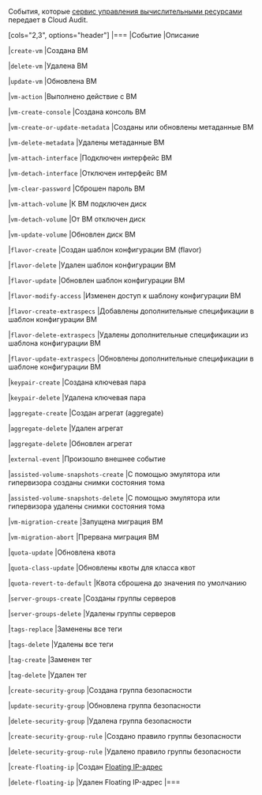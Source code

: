 События, которые [сервис управления вычислительными ресурсами](/ru/computing/iaas/service-management/vm) передает в Cloud Audit.

[cols="2,3", options="header"]
|===
|Событие
|Описание

|`create-vm`
|Создана ВМ

|`delete-vm`
|Удалена ВМ

|`update-vm`
|Обновлена ВМ

|`vm-action`
|Выполнено действие с ВМ

|`vm-create-console`
|Создана консоль ВМ

|`vm-create-or-update-metadata`
|Созданы или обновлены метаданные ВМ

|`vm-delete-metadata`
|Удалены метаданные ВМ

|`vm-attach-interface`
|Подключен интерфейс ВМ

|`vm-detach-interface`
|Отключен интерфейс ВМ

|`vm-clear-password`
|Сброшен пароль ВМ

|`vm-attach-volume`
|К ВМ подключен диск

|`vm-detach-volume`
|От ВМ отключен диск

|`vm-update-volume`
|Обновлен диск ВМ

|`flavor-create`
|Создан шаблон конфигурации ВМ (flavor)

|`flavor-delete`
|Удален шаблон конфигурации ВМ

|`flavor-update`
|Обновлен шаблон конфигурации ВМ

|`flavor-modify-access`
|Изменен доступ к шаблону конфигурации ВМ

|`flavor-create-extraspecs`
|Добавлены дополнительные спецификации в шаблон конфигурации ВМ

|`flavor-delete-extraspecs`
|Удалены дополнительные спецификации из шаблона конфигурации ВМ

|`flavor-update-extraspecs`
|Обновлены дополнительные спецификации в шаблоне конфигурации ВМ

|`keypair-create`
|Создана ключевая пара

|`keypair-delete`
|Удалена ключевая пара

|`aggregate-create`
|Создан агрегат (aggregate)

|`aggregate-delete`
|Удален агрегат

|`aggregate-delete`
|Обновлен агрегат

|`external-event`
|Произошло внешнее событие

|`assisted-volume-snapshots-create`
|С помощью эмулятора или гипервизора созданы снимки состояния тома

|`assisted-volume-snapshots-delete`
|С помощью эмулятора или гипервизора удалены снимки состояния тома

|`vm-migration-create`
|Запущена миграция ВМ

|`vm-migration-abort`
|Прервана миграция ВМ

|`quota-update`
|Обновлена квота

|`quota-class-update`
|Обновлены квоты для класса квот

|`quota-revert-to-default`
|Квота сброшена до значения по умолчанию

|`server-groups-create`
|Созданы группы серверов

|`server-groups-delete`
|Удалены группы серверов

|`tags-replace`
|Заменены все теги

|`tags-delete`
|Удалены все теги

|`tag-create`
|Заменен тег

|`tag-delete`
|Удален тег

|`create-security-group`
|Создана группа безопасности

|`update-security-group`
|Обновлена группа безопасности

|`delete-security-group`
|Удалена группа безопасности

|`create-security-group-rule`
|Создано правило группы безопасности

|`delete-security-group-rule`
|Удалено правило группы безопасности

|`create-floating-ip`
|Создан [Floating IP-адрес](/ru/networks/vnet/concepts/ips-and-inet#floating-ip)

|`delete-floating-ip`
|Удален Floating IP-адрес
|===
